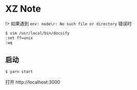 # XZ Note

!> 如果遇到 `env: node\r: No such file or directory` 错误时

```bash
$ vim /usr/local/bin/docsify
:set ff=unix
:wq
```

## 启动

```bash
$ yarn start
```

打开 http://localhost:3000
